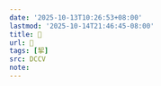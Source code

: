 ```yaml
---
date: '2025-10-13T10:26:53+08:00'
lastmod: '2025-10-14T21:46:45-08:00'
title: 􀂩
url: 􀂩
tags: [挈]
src: DCCV
note:
---
```

